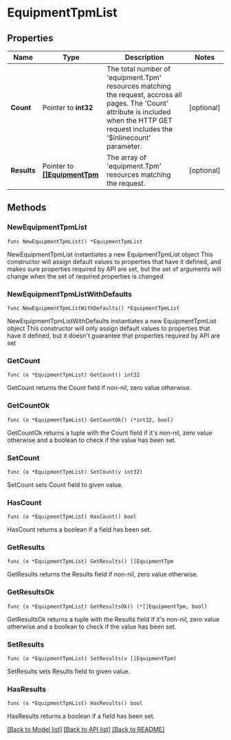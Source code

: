 # EquipmentTpmList

## Properties

Name | Type | Description | Notes
------------ | ------------- | ------------- | -------------
**Count** | Pointer to **int32** | The total number of &#39;equipment.Tpm&#39; resources matching the request, accross all pages. The &#39;Count&#39; attribute is included when the HTTP GET request includes the &#39;$inlinecount&#39; parameter. | [optional] 
**Results** | Pointer to [**[]EquipmentTpm**](equipment.Tpm.md) | The array of &#39;equipment.Tpm&#39; resources matching the request. | [optional] 

## Methods

### NewEquipmentTpmList

`func NewEquipmentTpmList() *EquipmentTpmList`

NewEquipmentTpmList instantiates a new EquipmentTpmList object
This constructor will assign default values to properties that have it defined,
and makes sure properties required by API are set, but the set of arguments
will change when the set of required properties is changed

### NewEquipmentTpmListWithDefaults

`func NewEquipmentTpmListWithDefaults() *EquipmentTpmList`

NewEquipmentTpmListWithDefaults instantiates a new EquipmentTpmList object
This constructor will only assign default values to properties that have it defined,
but it doesn't guarantee that properties required by API are set

### GetCount

`func (o *EquipmentTpmList) GetCount() int32`

GetCount returns the Count field if non-nil, zero value otherwise.

### GetCountOk

`func (o *EquipmentTpmList) GetCountOk() (*int32, bool)`

GetCountOk returns a tuple with the Count field if it's non-nil, zero value otherwise
and a boolean to check if the value has been set.

### SetCount

`func (o *EquipmentTpmList) SetCount(v int32)`

SetCount sets Count field to given value.

### HasCount

`func (o *EquipmentTpmList) HasCount() bool`

HasCount returns a boolean if a field has been set.

### GetResults

`func (o *EquipmentTpmList) GetResults() []EquipmentTpm`

GetResults returns the Results field if non-nil, zero value otherwise.

### GetResultsOk

`func (o *EquipmentTpmList) GetResultsOk() (*[]EquipmentTpm, bool)`

GetResultsOk returns a tuple with the Results field if it's non-nil, zero value otherwise
and a boolean to check if the value has been set.

### SetResults

`func (o *EquipmentTpmList) SetResults(v []EquipmentTpm)`

SetResults sets Results field to given value.

### HasResults

`func (o *EquipmentTpmList) HasResults() bool`

HasResults returns a boolean if a field has been set.


[[Back to Model list]](../README.md#documentation-for-models) [[Back to API list]](../README.md#documentation-for-api-endpoints) [[Back to README]](../README.md)


